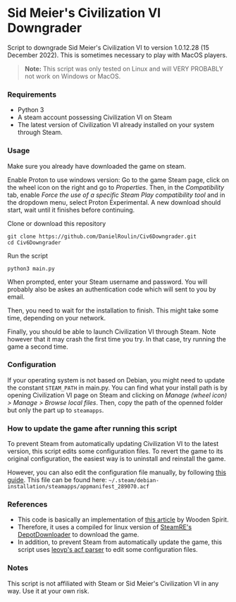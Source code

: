 # Sid Meier's Civilization VI Downgrader

Script to downgrade Sid Meier's Civilization VI to version 1.0.12.28 (15 December 2022).
This is sometimes necessary to play with MacOS players.

> **Note:** This script was only tested on Linux and will VERY PROBABLY not work on Windows or MacOS.

### Requirements
- Python 3
- A steam account possessing Civilization VI on Steam
- The latest version of Civilization VI already installed on your system through Steam.

### Usage
Make sure you already have downloaded the game on steam.

Enable Proton to use windows version: Go to the game Steam page, click on the wheel icon on the right and go to *Properties*. Then, in the *Compatibility* tab, enable *Force the use of a specific Steam Play compatibility tool* and in the dropdown menu, select Proton Experimental. A new download should start, wait until it finishes before continuing.

Clone or download this repository
```
git clone https://github.com/DanielRoulin/Civ6Downgrader.git
cd Civ6Downgrader
```

Run the script
```
python3 main.py
```

When prompted, enter your Steam username and password. You will probably also be askes an authentication code which will sent to you by email.

Then, you need to wait for the installation to finish. This might take some time, depending on your network.

Finally, you should be able to launch Civilization VI through Steam. Note however that it may crash the first time you try. In that case, try running the game a second time.

### Configuration
If your operating system is not based on Debian, you might need to update the constant `STEAM_PATH` in main.py. You can find what your install path is by opening Civilization VI page on Steam and clicking on *Manage (wheel icon) > Manage > Browse local files*. Then, copy the path of the openned folder but only the part up to `steamapps`.

### How to update the game after running this script
To prevent Steam from automatically updating Civilization VI to the latest version, this script edits some configuration files. To revert the game to its original configuration, the easiest way is to uninstall and reinstall the game.

However, you can also edit the configuration file manually, by following [this guide](https://steamcommunity.com/sharedfiles/filedetails/?id=885555151). This file can be found here: `~/.steam/debian-installation/steamapps/appmanifest_289070.acf`

### References
- This code is basically an implementation of [this article](https://steamcommunity.com/sharedfiles/filedetails/?id=2353930763) by Wooden Spirit.
- Therefore, it uses a compiled for linux version of [SteamRE's DepotDownloader](https://github.com/SteamRE/DepotDownloader) to download the game. 
- In addition, to prevent Steam from automatically update the game, this script uses [leovp's acf parser](https://github.com/SteamRE/DepotDownloader) to edit some configuration files.

### Notes
This script is not affiliated with Steam or Sid Meier's Civilization VI in any way. Use it at your own risk. 
